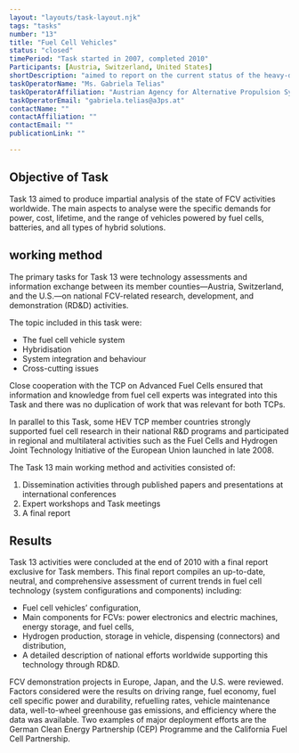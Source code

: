 ```yaml
---
layout: "layouts/task-layout.njk"
tags: "tasks"
number: "13"
title: "Fuel Cell Vehicles"
status: "closed"
timePeriod: "Task started in 2007, completed 2010"
Participants: [Austria, Switzerland, United States]
shortDescription: "aimed to report on the current status of the heavy-duty hybrid vehicles “playing field”."
taskOperatorName: "Ms. Gabriela Telias"
taskOperatorAffiliation: "Austrian Agency for Alternative Propulsion Systems (A3PS) "
taskOperatorEmail: "gabriela.telias@a3ps.at"
contactName: ""
contactAffiliation: ""
contactEmail: ""
publicationLink: ""

---
```


## Objective of Task
Task 13 aimed to produce impartial analysis of the state of FCV activities worldwide. The main aspects to analyse were the specific demands for power, cost, lifetime, and the range of vehicles powered by fuel cells, batteries, and all types of hybrid solutions.  

## working method
The primary tasks for Task 13 were technology assessments and information exchange between its member counties—Austria, Switzerland, and the U.S.—on national FCV-related research, development, and demonstration (RD&D) activities.  

The topic included in this task were: 

- The fuel cell vehicle system 
- Hybridisation 
- System integration and behaviour 
- Cross-cutting issues  

Close cooperation with the TCP on Advanced Fuel Cells ensured that information and knowledge from fuel cell experts was integrated into this Task and there was no duplication of work that was relevant for both TCPs.  

In parallel to this Task, some HEV TCP member countries strongly supported fuel cell research in their national R&D programs and participated in regional and multilateral activities such as the Fuel Cells and Hydrogen Joint Technology Initiative of the European Union launched in late 2008.  

The Task 13 main working method and activities consisted of:  

1. Dissemination activities through published papers and presentations at international conferences  
2. Expert workshops and Task meetings  
3. A final report 

## Results
Task 13 activities were concluded at the end of 2010 with a final report exclusive for Task members. This final report compiles an up-to-date, neutral, and comprehensive assessment of current trends in fuel cell technology (system configurations and components) including: 

- Fuel cell vehicles’ configuration, 
- Main components for FCVs: power electronics and electric machines, energy storage, and fuel cells, 
- Hydrogen production, storage in vehicle, dispensing (connectors) and distribution, 
- A detailed description of national efforts worldwide supporting this technology through RD&D. 

FCV demonstration projects in Europe, Japan, and the U.S. were reviewed. Factors considered were the results on driving range, fuel economy, fuel cell specific power and durability, refuelling rates, vehicle maintenance data, well-to-wheel greenhouse gas emissions, and efficiency where the data was available. Two examples of major deployment efforts are the German Clean Energy Partnership (CEP) Programme and the California Fuel Cell Partnership. 